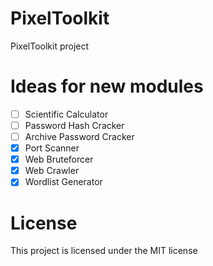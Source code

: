 # PixelToolkit

PixelToolkit project

# Ideas for new modules

- [ ] Scientific Calculator
- [ ] Password Hash Cracker
- [ ] Archive Password Cracker
- [x] Port Scanner
- [x] Web Bruteforcer
- [x] Web Crawler
- [x] Wordlist Generator

# License

This project is licensed under the MIT license
